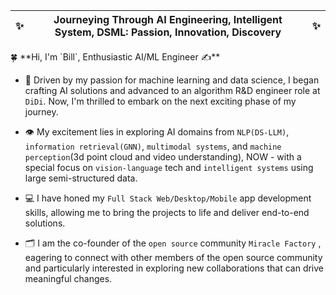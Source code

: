 

<div align="center">
  
| :sparkles: | Journeying Through AI Engineering, Intelligent System, DSML: Passion, Innovation, Discovery | :sparkles: |
|------------|------------------------------------------------------------|------------|

</div>
🍀 **Hi, I'm `Bill`, Enthusiastic AI/ML Engineer ✍️**

* 🚀 Driven by my passion for machine learning and data science, I began crafting AI solutions and advanced to an algorithm R&D engineer role at ```DiDi```. Now, I'm thrilled to embark on the next exciting phase of my journey.

* 👁️ My excitement lies in exploring AI domains from ```NLP(DS-LLM)```, ```information retrieval(GNN)```, ```multimodal systems```, and ```machine perception```(3d point cloud and video understanding), NOW - with a special focus on ```vision-language``` tech and ```intelligent systems``` using large semi-structured data.

* 💻 I have honed my ```Full Stack Web/Desktop/Mobile``` app development skills, allowing me to bring the projects to life and deliver end-to-end solutions.

* 🗂️ I am the co-founder of the ```open source``` community ```Miracle Factory``` , eagering to connect with other members of the open source community and particularly interested in exploring new collaborations that can drive meaningful changes. 




